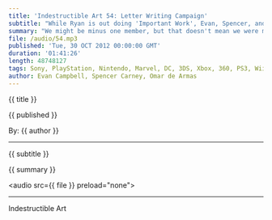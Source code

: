 ```yaml
---
title: 'Indestructible Art 54: Letter Writing Campaign'
subtitle: "While Ryan is out doing 'Important Work', Evan, Spencer, and Omar bring you the happenings from this week in Comics and Video Games."
summary: "We might be minus one member, but that doesn't mean we were minus any awesome for this weeks episode. Evan tells us about Smart Glass, Nintendo, and Halloween themed DLC. Spencer brings news about Jack Kirby's heirs, Dan Slott spoiling Spider-Man, and new news for the New 52. And we wrap it up with Pick's of the Week."
file: /audio/54.mp3
published: 'Tue, 30 OCT 2012 00:00:00 GMT'
duration: '01:41:26'
length: 48748127
tags: Sony, PlayStation, Nintendo, Marvel, DC, 3DS, Xbox, 360, PS3, Wii, PSN, XBLA, Video Games, Comics, Games, Indestructible Art, Borderlands, Bioshock, Smart Glass, Halloween, X-Play, AotS, Kirby, Saga, Slott, New 52
author: Evan Campbell, Spencer Carney, Omar de Armas
---
```


<p class='postTitle'>{{ title }}</p>
<p class='postPublished'>{{ published }}</p>
<p class='postAuthor'>By: {{ author }}</p>
<hr>
{{ subtitle }}  
  
{{ summary }}  

<audio src={{ file }} preload="none"></audio>

- - -
Indestructible Art